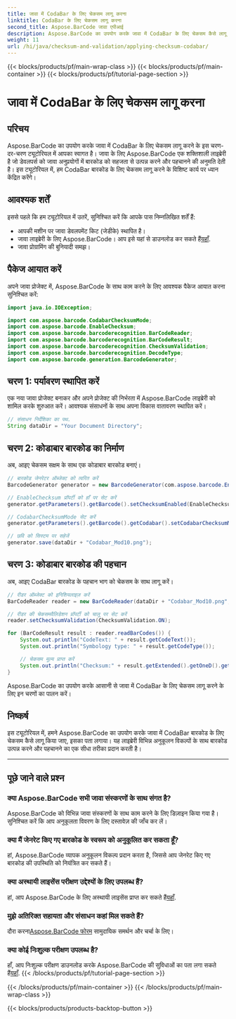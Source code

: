 ```yaml
---
title: जावा में CodaBar के लिए चेकसम लागू करना
linktitle: CodaBar के लिए चेकसम लागू करना
second_title: Aspose.BarCode जावा एपीआई
description: Aspose.BarCode का उपयोग करके जावा में CodaBar के लिए चेकसम कैसे लागू करें, सीखें। इस चरण-दर-चरण मार्गदर्शिका के साथ आसानी से बारकोड बनाएं और पहचानें।
weight: 11
url: /hi/java/checksum-and-validation/applying-checksum-codabar/
---
```


{{< blocks/products/pf/main-wrap-class >}}
{{< blocks/products/pf/main-container >}}
{{< blocks/products/pf/tutorial-page-section >}}

# जावा में CodaBar के लिए चेकसम लागू करना


## परिचय

Aspose.BarCode का उपयोग करके जावा में CodaBar के लिए चेकसम लागू करने के इस चरण-दर-चरण ट्यूटोरियल में आपका स्वागत है। जावा के लिए Aspose.BarCode एक शक्तिशाली लाइब्रेरी है जो डेवलपर्स को जावा अनुप्रयोगों में बारकोड को सहजता से उत्पन्न करने और पहचानने की अनुमति देती है। इस ट्यूटोरियल में, हम CodaBar बारकोड के लिए चेकसम लागू करने के विशिष्ट कार्य पर ध्यान केंद्रित करेंगे।

## आवश्यक शर्तें

इससे पहले कि हम ट्यूटोरियल में उतरें, सुनिश्चित करें कि आपके पास निम्नलिखित शर्तें हैं:

- आपकी मशीन पर जावा डेवलपमेंट किट (जेडीके) स्थापित है।
-  जावा लाइब्रेरी के लिए Aspose.BarCode। आप इसे यहां से डाउनलोड कर सकते हैं[यहाँ](https://releases.aspose.com/barcode/java/).
- जावा प्रोग्रामिंग की बुनियादी समझ।

## पैकेज आयात करें

अपने जावा प्रोजेक्ट में, Aspose.BarCode के साथ काम करने के लिए आवश्यक पैकेज आयात करना सुनिश्चित करें:

```java
import java.io.IOException;

import com.aspose.barcode.CodabarChecksumMode;
import com.aspose.barcode.EnableChecksum;
import com.aspose.barcode.barcoderecognition.BarCodeReader;
import com.aspose.barcode.barcoderecognition.BarCodeResult;
import com.aspose.barcode.barcoderecognition.ChecksumValidation;
import com.aspose.barcode.barcoderecognition.DecodeType;
import com.aspose.barcode.generation.BarcodeGenerator;
```

## चरण 1: पर्यावरण स्थापित करें

एक नया जावा प्रोजेक्ट बनाकर और अपने प्रोजेक्ट की निर्भरता में Aspose.BarCode लाइब्रेरी को शामिल करके शुरुआत करें। आवश्यक संसाधनों के साथ अपना विकास वातावरण स्थापित करें।

```java
// संसाधन निर्देशिका का पथ.
String dataDir = "Your Document Directory";
```

## चरण 2: कोडाबार बारकोड का निर्माण

अब, आइए चेकसम सक्षम के साथ एक कोडाबार बारकोड बनाएं।

```java
// बारकोड जेनरेटर ऑब्जेक्ट को त्वरित करें
BarcodeGenerator generator = new BarcodeGenerator(com.aspose.barcode.EncodeTypes.CODABAR, "1234567890");

// EnableChecksum प्रॉपर्टी को हाँ पर सेट करें
generator.getParameters().getBarcode().setChecksumEnabled(EnableChecksum.YES);

// CodabarChecksumMode सेट करें
generator.getParameters().getBarcode().getCodabar().setCodabarChecksumMode(CodabarChecksumMode.MOD_10);

// छवि को सिस्टम पर सहेजें
generator.save(dataDir + "Codabar_Mod10.png");
```

## चरण 3: कोडाबार बारकोड की पहचान

अब, आइए CodaBar बारकोड के पहचान भाग को चेकसम के साथ लागू करें।

```java
// रीडर ऑब्जेक्ट को इनिशियलाइज़ करें
BarCodeReader reader = new BarCodeReader(dataDir + "Codabar_Mod10.png", DecodeType.CODABAR);

// रीडर की चेकसमवैलिडेशन प्रॉपर्टी को चालू पर सेट करें
reader.setChecksumValidation(ChecksumValidation.ON);

for (BarCodeResult result : reader.readBarCodes()) {
    System.out.println("CodeText: " + result.getCodeText());
    System.out.println("Symbology type: " + result.getCodeType());

    // चेकसम मूल्य प्राप्त करें
    System.out.println("Checksum:" + result.getExtended().getOneD().getCheckSum());
}
```

Aspose.BarCode का उपयोग करके आसानी से जावा में CodaBar के लिए चेकसम लागू करने के लिए इन चरणों का पालन करें।

## निष्कर्ष

इस ट्यूटोरियल में, हमने Aspose.BarCode का उपयोग करके जावा में CodaBar बारकोड के लिए चेकसम कैसे लागू किया जाए, इसका पता लगाया। यह लाइब्रेरी विभिन्न अनुकूलन विकल्पों के साथ बारकोड उत्पन्न करने और पहचानने का एक सीधा तरीका प्रदान करती है।

---

## पूछे जाने वाले प्रश्न

### क्या Aspose.BarCode सभी जावा संस्करणों के साथ संगत है?
Aspose.BarCode को विभिन्न जावा संस्करणों के साथ काम करने के लिए डिज़ाइन किया गया है। सुनिश्चित करें कि आप अनुकूलता विवरण के लिए दस्तावेज़ की जाँच कर लें।

### क्या मैं जेनरेट किए गए बारकोड के स्वरूप को अनुकूलित कर सकता हूँ?
हां, Aspose.BarCode व्यापक अनुकूलन विकल्प प्रदान करता है, जिससे आप जेनरेट किए गए बारकोड की उपस्थिति को नियंत्रित कर सकते हैं।

### क्या अस्थायी लाइसेंस परीक्षण उद्देश्यों के लिए उपलब्ध हैं?
 हां, आप Aspose.BarCode के लिए अस्थायी लाइसेंस प्राप्त कर सकते हैं[यहाँ](https://purchase.aspose.com/temporary-license/).

### मुझे अतिरिक्त सहायता और संसाधन कहां मिल सकते हैं?
 दौरा करना[Aspose.BarCode फोरम](https://forum.aspose.com/c/barcode/13) सामुदायिक समर्थन और चर्चा के लिए।

### क्या कोई निःशुल्क परीक्षण उपलब्ध है?
 हाँ, आप निःशुल्क परीक्षण डाउनलोड करके Aspose.BarCode की सुविधाओं का पता लगा सकते हैं[यहाँ](https://releases.aspose.com/).
{{< /blocks/products/pf/tutorial-page-section >}}

{{< /blocks/products/pf/main-container >}}
{{< /blocks/products/pf/main-wrap-class >}}

{{< blocks/products/products-backtop-button >}}
